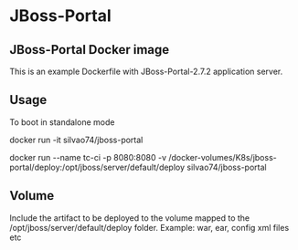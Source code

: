 # JBoss-Portal

## JBoss-Portal Docker image

<p>This is an example Dockerfile with JBoss-Portal-2.7.2 application server.</p>

## Usage

To boot in standalone mode

docker run -it silvao74/jboss-portal

docker run --name tc-ci -p 8080:8080 -v /docker-volumes/K8s/jboss-portal/deploy:/opt/jboss/server/default/deploy silvao74/jboss-portal

## Volume

Include the artifact to be deployed to the volume mapped to the /opt/jboss/server/default/deploy folder. Example: war, ear, config xml files etc
